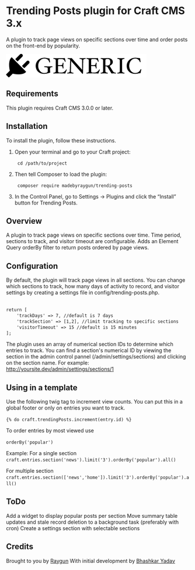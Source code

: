 # Trending Posts plugin for Craft CMS 3.x

A plugin to track page views on specific sections over time and order posts on the front-end by popularity.

![Screenshot](resources/img/plugin-logo.png)

## Requirements

This plugin requires Craft CMS 3.0.0 or later.

## Installation

To install the plugin, follow these instructions.

1. Open your terminal and go to your Craft project:

        cd /path/to/project

2. Then tell Composer to load the plugin:

        composer require madebyraygun/trending-posts

3. In the Control Panel, go to Settings → Plugins and click the “Install” button for Trending Posts.

## Overview

A plugin to track page views on specific sections over time. Time period, sections to track, and visitor timeout are configurable. Adds an Element Query orderBy filter to return posts ordered by page views.

## Configuration

By default, the plugin will track page views in all sections. You can change which sections to track, how many days of activity to record, and visitor settings by creating a settings file in config/trending-posts.php. 

```<?php

return [
    'trackDays' => 7, //default is 7 days
    'trackSection' => [1,2], //limit tracking to specific sections
    'visitorTimeout' => 15 //default is 15 minutes
];
```

The plugin uses an array of numerical section IDs to determine which entries to track. You can find a section's numerical ID by viewing the section in the admin control pannel (/admin/settings/sections) and clicking on the section name. For example: http://yoursite.dev/admin/settings/sections/1

## Using in a template

Use the following twig tag to increment view counts. You can put this in a global footer or only on entries you want to track.

`{% do craft.trendingPosts.increment(entry.id) %}`

To order entries by most viewed use

`orderBy('popular')`

Example:
For a single section
`craft.entries.section('news').limit('3').orderBy('popular').all()`

For multiple section
`craft.entries.section(['news','home']).limit('3').orderBy('popular').all()`

## ToDo

Add a widget to display popular posts per section
Move summary table updates and stale record deletion to a background task (preferably with cron)
Create a settings section with selectable sections

## Credits

Brought to you by [Raygun](https://madebyraygun.com)
With initial development by [Bhashkar Yadav](http://sidd3.com)
